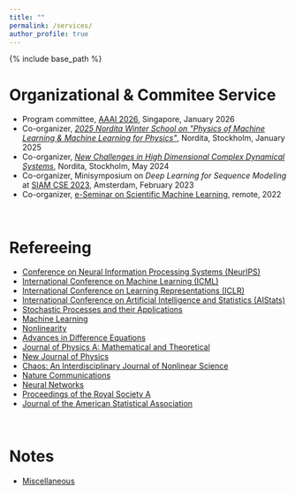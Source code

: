 ```yaml
---
title: ""
permalink: /services/
author_profile: true
---
```


{% include base_path %}

<!-- {% for post in site.teaching reversed %}
  {% include archive-single.html %}
{% endfor %}
 -->

Organizational & Commitee Service
======
- Program committee, [AAAI 2026](https://aaai.org/conference/aaai/aaai-26/), Singapore, January 2026
- Co-organizer, [*2025 Nordita Winter School on "Physics of Machine Learning & Machine Learning for Physics"*](https://indico.fysik.su.se/event/8856/), Nordita, Stockholm, January 2025
- Co-organizer, [*New Challenges in High Dimensional Complex Dynamical Systems*](https://indico.fysik.su.se/event/8139/page/617-week-2-new-challenges-in-high-dimensional-complex-dynamical-systems), Nordita, Stockholm, May 2024
- Co-organizer, Minisymposium on *Deep Learning for Sequence Modeling* at [SIAM CSE 2023](https://meetings.siam.org/sess/dsp_programsess.cfm?SESSIONCODE=75499), Amsterdam, February 2023 
- Co-organizer, [e-Seminar on Scientific Machine Learning](https://scientific-ml.org/), remote, 2022 
<br> 

Refereeing
======
- [Conference on Neural Information Processing Systems (NeurIPS)](https://nips.cc/Conferences/2021)
- [International Conference on Machine Learning (ICML)](https://icml.cc/)
- [International Conference on Learning Representations (ICLR)](https://iclr.cc/)
- [International Conference on Artificial Intelligence and Statistics (AIStats)](https://aistats.org/)
- [Stochastic Processes and their Applications](https://www.journals.elsevier.com/stochastic-processes-and-their-applications)
- [Machine Learning](https://shoelim.github.io/news/)
- [Nonlinearity](https://iopscience.iop.org/journal/0951-7715)
- [Advances in Difference Equations](https://advancesindifferenceequations.springeropen.com/)
- [Journal of Physics A: Mathematical and Theoretical](https://iopscience.iop.org/journal/1751-8121)
- [New Journal of Physics](https://iopscience.iop.org/journal/1367-2630)
- [Chaos: An Interdisciplinary Journal of Nonlinear Science](https://aip.scitation.org/journal/cha)
- [Nature Communications](https://www.nature.com/ncomms/)
- [Neural Networks](https://www.sciencedirect.com/journal/neural-networks)
- [Proceedings of the Royal Society A](https://royalsocietypublishing.org/journal/rspa)
- [Journal of the American Statistical Association](https://www.tandfonline.com/journals/uasa20)
<br>


Notes
======
- [Miscellaneous](https://shoelim.github.io/notes) 
<br> 

